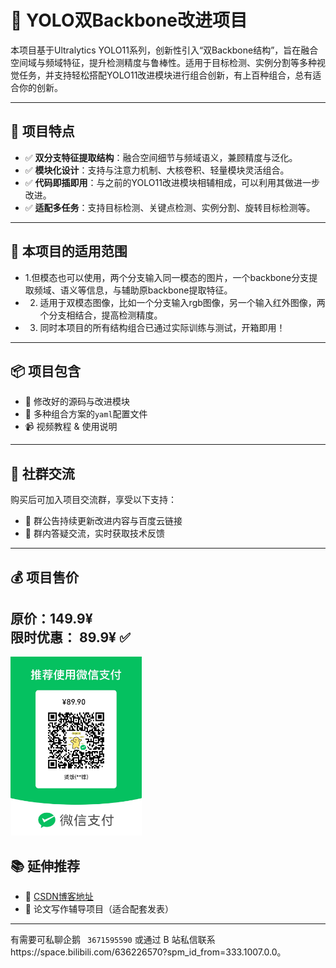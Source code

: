 # 🧠 YOLO双Backbone改进项目

本项目基于Ultralytics YOLO11系列，创新性引入“双Backbone结构”，旨在融合空间域与频域特征，提升检测精度与鲁棒性。适用于目标检测、实例分割等多种视觉任务，并支持轻松搭配YOLO11改进模块进行组合创新，有上百种组合，总有适合你的创新。

---

## 📌 项目特点

- ✅ **双分支特征提取结构**：融合空间细节与频域语义，兼顾精度与泛化。
- ✅ **模块化设计**：支持与注意力机制、大核卷积、轻量模块灵活组合。
- ✅ **代码即插即用**：与之前的YOLO11改进模块相辅相成，可以利用其做进一步改进。
- ✅ **适配多任务**：支持目标检测、关键点检测、实例分割、旋转目标检测等。

---

## 🧪 本项目的适用范围

- 1.但模态也可以使用，两个分支输入同一模态的图片，一个backbone分支提取频域、语义等信息，与辅助原backbone提取特征。
- 2. 适用于双模态图像，比如一个分支输入rgb图像，另一个输入红外图像，两个分支相结合，提高检测精度。
- 3. 同时本项目的所有结构组合已通过实际训练与测试，开箱即用！

---

## 📦 项目包含

- 🔧 修改好的源码与改进模块
- 📁 多种组合方案的`yaml`配置文件
- 📹 视频教程 & 使用说明

---

## 💬 社群交流

购买后可加入项目交流群，享受以下支持：

- 📌 群公告持续更新改进内容与百度云链接
- 💬 群内答疑交流，实时获取技术反馈

---

## 💰 项目售价

**原价：149.9¥**  
**限时优惠： 89.9¥ ✅**
---
<img src="https://github.com/tgf123/YOLOv8_improve/blob/master/double_89.9.jpg" width="210px">

## 📚 延伸推荐

- 🔗 [CSDN博客地址](https://blog.csdn.net/qq_64693987?spm=1000.2115.3001.5343)
- 🧠 论文写作辅导项目（适合配套发表）

---

有需要可私聊企鹅 ` 3671595590` 或通过 B 站私信联系https://space.bilibili.com/636226570?spm_id_from=333.1007.0.0。
